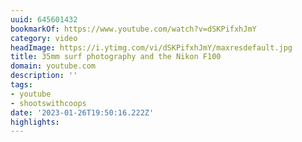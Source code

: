 ```yaml
---
uuid: 645601432
bookmarkOf: https://www.youtube.com/watch?v=dSKPifxhJmY
category: video
headImage: https://i.ytimg.com/vi/dSKPifxhJmY/maxresdefault.jpg
title: 35mm surf photography and the Nikon F100
domain: youtube.com
description: ''
tags:
- youtube
- shootswithcoops
date: '2023-01-26T19:50:16.222Z'
highlights:
---
```



